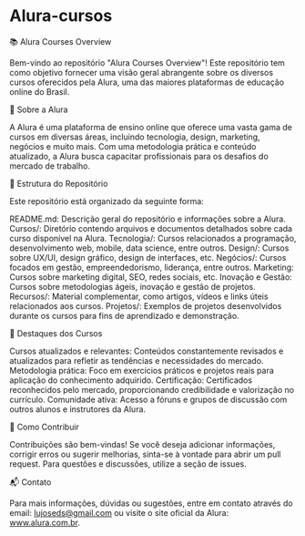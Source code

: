 # Alura-cursos

📚 Alura Courses Overview

Bem-vindo ao repositório "Alura Courses Overview"! Este repositório tem como objetivo fornecer uma visão geral abrangente sobre os diversos cursos oferecidos pela Alura, uma das maiores plataformas de educação online do Brasil.

📖 Sobre a Alura

A Alura é uma plataforma de ensino online que oferece uma vasta gama de cursos em diversas áreas, incluindo tecnologia, design, marketing, negócios e muito mais. Com uma metodologia prática e conteúdo atualizado, a Alura busca capacitar profissionais para os desafios do mercado de trabalho.

📂 Estrutura do Repositório

Este repositório está organizado da seguinte forma:

README.md: Descrição geral do repositório e informações sobre a Alura.
Cursos/: Diretório contendo arquivos e documentos detalhados sobre cada curso disponível na Alura.
Tecnologia/: Cursos relacionados a programação, desenvolvimento web, mobile, data science, entre outros.
Design/: Cursos sobre UX/UI, design gráfico, design de interfaces, etc.
Negócios/: Cursos focados em gestão, empreendedorismo, liderança, entre outros.
Marketing: Cursos sobre marketing digital, SEO, redes sociais, etc.
Inovação e Gestão: Cursos sobre metodologias ágeis, inovação e gestão de projetos.
Recursos/: Material complementar, como artigos, vídeos e links úteis relacionados aos cursos.
Projetos/: Exemplos de projetos desenvolvidos durante os cursos para fins de aprendizado e demonstração.

🌟 Destaques dos Cursos

Cursos atualizados e relevantes: Conteúdos constantemente revisados e atualizados para refletir as tendências e necessidades do mercado.
Metodologia prática: Foco em exercícios práticos e projetos reais para aplicação do conhecimento adquirido.
Certificação: Certificados reconhecidos pelo mercado, proporcionando credibilidade e valorização no currículo.
Comunidade ativa: Acesso a fóruns e grupos de discussão com outros alunos e instrutores da Alura.

🚀 Como Contribuir

Contribuições são bem-vindas! Se você deseja adicionar informações, corrigir erros ou sugerir melhorias, sinta-se à vontade para abrir um pull request. Para questões e discussões, utilize a seção de issues.

📬 Contato

Para mais informações, dúvidas ou sugestões, entre em contato através do email: lujoseds@gmail.com ou visite o site oficial da Alura: www.alura.com.br.

